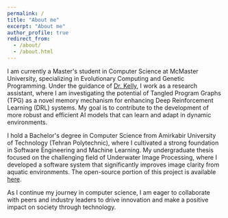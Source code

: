 ```yaml
---
permalink: /
title: "About me"
excerpt: "About me"
author_profile: true
redirect_from: 
  - /about/
  - /about.html
---
```


I am currently a Master's student in Computer Science at McMaster University, specializing in Evolutionary Computing and Genetic Programming. Under the guidance of [Dr. Kelly](https://www.eng.mcmaster.ca/cas/faculty/dr-stephen-kelly/), I work as a research assistant, where I am investigating the potential of Tangled Program Graphs (TPG) as a novel memory mechanism for enhancing Deep Reinforcement Learning (DRL) systems. My goal is to contribute to the development of more robust and efficient AI models that can learn and adapt in dynamic environments.

I hold a Bachelor's degree in Computer Science from Amirkabir University of Technology (Tehran Polytechnic), where I cultivated a strong foundation in Software Engineering and Machine Learning. My undergraduate thesis focused on the challenging field of Underwater Image Processing, where I developed a software system that significantly improves image clarity from aquatic environments. 
The open-source portion of this project is available [here](https://uw-images.streamlit.app/).

As I continue my journey in computer science, I am eager to collaborate with peers and industry leaders to drive innovation and make a positive impact on society through technology.

